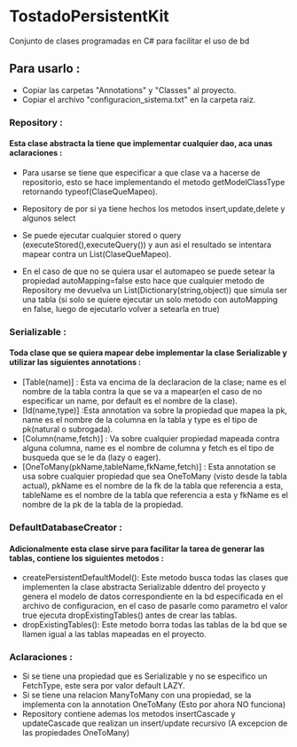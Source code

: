 # TostadoPersistentKit
Conjunto de clases programadas en C# para facilitar el uso de bd

## Para usarlo :

- Copiar las carpetas "Annotations" y "Classes" al proyecto.
- Copiar el archivo "configuracion_sistema.txt" en la carpeta raiz.

### Repository :

#### Esta clase abstracta la tiene que implementar cualquier dao, aca unas aclaraciones :

- Para usarse se tiene que especificar a que clase va a hacerse de repositorio, esto se hace implementando el metodo getModelClassType retornando typeof(ClaseQueMapeo).

- Repository de por si ya tiene hechos los metodos insert,update,delete y algunos select

- Se puede ejecutar cualquier stored o query (executeStored(),executeQuery()) y aun asi el resultado se intentara mapear contra un List(ClaseQueMapeo).

- En el caso de que no se quiera usar el automapeo se puede setear la propiedad autoMapping=false esto hace que cualquier metodo de Repository me devuelva un List(Dictionary(string,object)) que simula ser una tabla (si solo se quiere ejecutar un solo metodo con autoMapping en false, luego de ejecutarlo volver a setearla en true)

### Serializable :

#### Toda clase que se quiera mapear debe implementar la clase Serializable y utilizar las siguientes annotations :

- [Table(name)] : Esta va encima de la declaracion de la clase; name es el nombre de la tabla contra la que se va a mapear(en el caso de no especificar un name, por default es el nombre de la clase).
- [Id(name,type)] :Esta annotation va sobre la propiedad que mapea la pk, name es el nombre de la columna en la tabla y type es el tipo de pk(natural o subrogada).
- [Column(name,fetch)] : Va sobre cualquier propiedad mapeada contra alguna columna, name es el nombre de columna y fetch es el tipo de busqueda que se le da (lazy o eager).
- [OneToMany(pkName,tableName,fkName,fetch)] : Esta annotation se usa sobre cualquier propiedad que sea OneToMany (visto desde la tabla actual), pkName es el nombre de la fk de la tabla que referencia a esta, tableName es el nombre de la tabla que referencia a esta y fkName es el nombre de la pk de la tabla de la propiedad.

### DefaultDatabaseCreator :

#### Adicionalmente esta clase sirve para facilitar la tarea de generar las tablas, contiene los siguientes metodos :

- createPersistentDefaultModel(): Este metodo busca todas las clases que implementen la clase abstracta Serializable ddentro del proyecto y genera el modelo de datos correspondiente en la bd especificada en el archivo de configuracion, en el caso de pasarle como parametro el valor true ejecuta dropExistingTables() antes de crear las tablas.
- dropExistingTables(): Este metodo borra todas las tablas de la bd que se llamen igual a las tablas mapeadas en el proyecto.


### Aclaraciones :

- Si se tiene una propiedad que es Serializable y no se especifico un FetchType, este sera por valor default LAZY.
- Si se tiene una relacion ManyToMany con una propiedad, se la implementa con la annotation OneToMany (Esto por ahora NO funciona)
- Repository contiene ademas los metodos insertCascade y updateCascade que realizan un insert/update recursivo (A excepcion de las propiedades OneToMany)



